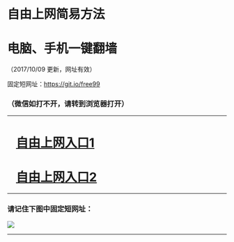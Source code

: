 ﻿# 自由上网简易方法

# 电脑、手机一键翻墙

（2017/10/09 更新，网址有效）

固定短网址：https://git.io/free99

### （微信如打不开，请转到浏览器打开）


***





# &nbsp;&nbsp; <a href="http://ft1678223922.fwq-tz-1001.info/fwqtz01.html?t=10090016388 " target="_blank">自由上网入口1</a>
# &nbsp;&nbsp; <a href="http://ft3094312359.fwq-tz-1002.info/fwqtz02.html?t=100900110625 " target="_blank">自由上网入口2</a>
***

### 请记住下图中固定短网址：

<img src="https://s3-us-west-2.amazonaws.com/fwq-1001/yjfq-20170905okok.png" /> 


***

